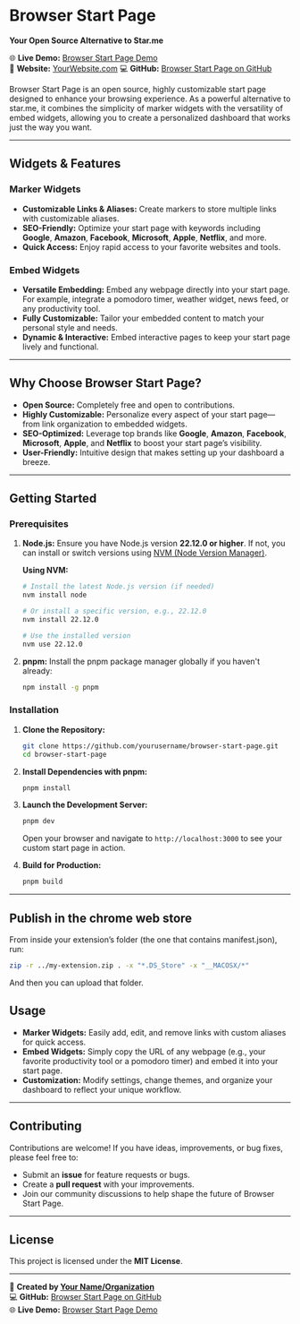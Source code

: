 # Browser Start Page

**Your Open Source Alternative to Star.me**

🌐 **Live Demo:** [Browser Start Page Demo](https://chromewebstore.google.com/detail/browser-start-page/cbmbipkecoonmcocfmoaddgmffbnfpho)  
🔗 **Website:** [YourWebsite.com](https://yawningface.org/) 
💻 **GitHub:** [Browser Start Page on GitHub](https://github.com/Yawningface/browser-start-page)

Browser Start Page is an open source, highly customizable start page designed to enhance your browsing experience. As a powerful alternative to star.me, it combines the simplicity of marker widgets with the versatility of embed widgets, allowing you to create a personalized dashboard that works just the way you want.

---

## Widgets & Features

### Marker Widgets
- **Customizable Links & Aliases:** Create markers to store multiple links with customizable aliases.
- **SEO-Friendly:** Optimize your start page with keywords including **Google**, **Amazon**, **Facebook**, **Microsoft**, **Apple**, **Netflix**, and more.
- **Quick Access:** Enjoy rapid access to your favorite websites and tools.

### Embed Widgets
- **Versatile Embedding:** Embed any webpage directly into your start page. For example, integrate a pomodoro timer, weather widget, news feed, or any productivity tool.
- **Fully Customizable:** Tailor your embedded content to match your personal style and needs.
- **Dynamic & Interactive:** Embed interactive pages to keep your start page lively and functional.

---

## Why Choose Browser Start Page?

- **Open Source:** Completely free and open to contributions.
- **Highly Customizable:** Personalize every aspect of your start page—from link organization to embedded widgets.
- **SEO-Optimized:** Leverage top brands like **Google**, **Amazon**, **Facebook**, **Microsoft**, **Apple**, and **Netflix** to boost your start page’s visibility.
- **User-Friendly:** Intuitive design that makes setting up your dashboard a breeze.

---

## Getting Started

### Prerequisites

1. **Node.js:** Ensure you have Node.js version **22.12.0 or higher**. If not, you can install or switch versions using [NVM (Node Version Manager)](https://github.com/nvm-sh/nvm).

   **Using NVM:**
   ```sh
   # Install the latest Node.js version (if needed)
   nvm install node

   # Or install a specific version, e.g., 22.12.0
   nvm install 22.12.0

   # Use the installed version
   nvm use 22.12.0
   ```

2. **pnpm:** Install the pnpm package manager globally if you haven't already:
   ```sh
   npm install -g pnpm
   ```

### Installation

1. **Clone the Repository:**
   ```sh
   git clone https://github.com/yourusername/browser-start-page.git
   cd browser-start-page
   ```

2. **Install Dependencies with pnpm:**
   ```sh
   pnpm install
   ```

3. **Launch the Development Server:**
   ```sh
   pnpm dev
   ```
   Open your browser and navigate to `http://localhost:3000` to see your custom start page in action.

4. **Build for Production:**
   ```sh
   pnpm build
   ```

---

## Publish in the chrome web store
From inside your extension’s folder (the one that contains manifest.json), run:

```bash
zip -r ../my-extension.zip . -x "*.DS_Store" -x "__MACOSX/*"
```
And then you can upload that folder.

## Usage

- **Marker Widgets:** Easily add, edit, and remove links with custom aliases for quick access.
- **Embed Widgets:** Simply copy the URL of any webpage (e.g., your favorite productivity tool or a pomodoro timer) and embed it into your start page.
- **Customization:** Modify settings, change themes, and organize your dashboard to reflect your unique workflow.

---

## Contributing

Contributions are welcome! If you have ideas, improvements, or bug fixes, please feel free to:
- Submit an **issue** for feature requests or bugs.
- Create a **pull request** with your improvements.
- Join our community discussions to help shape the future of Browser Start Page.

---

## License

This project is licensed under the **MIT License**.

---

🚀 **Created by [Your Name/Organization](https://yourwebsite.com)**  
💻 **GitHub:** [Browser Start Page on GitHub](https://github.com/yourusername/browser-start-page)  
🌐 **Live Demo:** [Browser Start Page Demo](https://browser-start-page.example.com)
